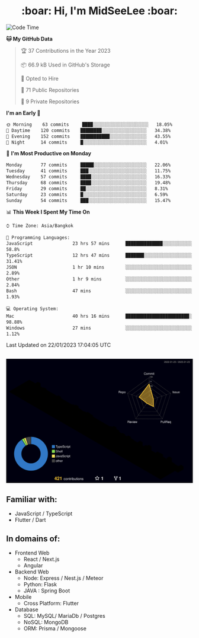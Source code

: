 <h1 align="center"> :boar: Hi, I'm MidSeeLee :boar:</h1>
 
<!--START_SECTION:waka-->
![Code Time](http://img.shields.io/badge/Code%20Time-159%20hrs%202%20mins-blue)

**🐱 My GitHub Data** 

> 🏆 37 Contributions in the Year 2023
 > 
> 📦 66.9 kB Used in GitHub's Storage 
 > 
> 💼 Opted to Hire
 > 
> 📜 71 Public Repositories 
 > 
> 🔑 9 Private Repositories  
 > 
**I'm an Early 🐤** 

```text
🌞 Morning    63 commits     ████░░░░░░░░░░░░░░░░░░░░░   18.05% 
🌆 Daytime    120 commits    ████████░░░░░░░░░░░░░░░░░   34.38% 
🌃 Evening    152 commits    ███████████░░░░░░░░░░░░░░   43.55% 
🌙 Night      14 commits     █░░░░░░░░░░░░░░░░░░░░░░░░   4.01%

```
📅 **I'm Most Productive on Monday** 

```text
Monday       77 commits     █████░░░░░░░░░░░░░░░░░░░░   22.06% 
Tuesday      41 commits     ███░░░░░░░░░░░░░░░░░░░░░░   11.75% 
Wednesday    57 commits     ████░░░░░░░░░░░░░░░░░░░░░   16.33% 
Thursday     68 commits     ████░░░░░░░░░░░░░░░░░░░░░   19.48% 
Friday       29 commits     ██░░░░░░░░░░░░░░░░░░░░░░░   8.31% 
Saturday     23 commits     █░░░░░░░░░░░░░░░░░░░░░░░░   6.59% 
Sunday       54 commits     ███░░░░░░░░░░░░░░░░░░░░░░   15.47%

```


📊 **This Week I Spent My Time On** 

```text
⌚︎ Time Zone: Asia/Bangkok

💬 Programming Languages: 
JavaScript               23 hrs 57 mins      ██████████████░░░░░░░░░░░   58.8% 
TypeScript               12 hrs 47 mins      ███████░░░░░░░░░░░░░░░░░░   31.41% 
JSON                     1 hr 10 mins        ░░░░░░░░░░░░░░░░░░░░░░░░░   2.89% 
Other                    1 hr 9 mins         ░░░░░░░░░░░░░░░░░░░░░░░░░   2.84% 
Bash                     47 mins             ░░░░░░░░░░░░░░░░░░░░░░░░░   1.93%

💻 Operating System: 
Mac                      40 hrs 16 mins      ████████████████████████░   98.88% 
Windows                  27 mins             ░░░░░░░░░░░░░░░░░░░░░░░░░   1.12%

```


 Last Updated on 22/01/2023 17:04:05 UTC
<!--END_SECTION:waka-->

##

![](./profile-3d-contrib/profile-night-rainbow.svg)

## Familiar with:
- JavaScript / TypeScript
- Flutter / Dart

## In domains of:
- Frontend Web
  - React / Next.js
  - Angular
- Backend Web
  - Node: Express / Nest.js / Meteor
  - Python: Flask
  - JAVA : Spring Boot
- Mobile
  - Cross Platform: Flutter
- Database
  - SQL: MySQL/ MariaDb / Postgres
  - NoSQL: MongoDB
  - ORM: Prisma / Mongoose
